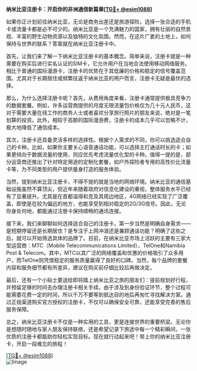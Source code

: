 **纳米比亚注册卡：开启你的非洲通信新篇章[[TG💪+ @esim1088](https://t.me/s/esim1088)]**

如果你正计划前往纳米比亚，无论是商务出差还是旅游探险，选择一张合适的手机卡或流量卡都是必不可少的。纳米比亚是一个充满魅力的国家，拥有壮丽的自然景观、丰富的野生动物资源以及独特的文化氛围。然而，在这片广袤的土地上，如何保持与世界的联系？答案就在纳米比亚注册卡中。

首先，让我们来了解一下纳米比亚注册卡的基本概念。简单来说，注册卡就是一种需要在购买后进行实名认证的SIM卡，它允许用户在当地合法使用移动网络服务。相比于普通的国际漫游卡，注册卡的优势在于其低廉的价格和稳定的信号覆盖范围。尤其对于长期居住或频繁往返于纳米比亚的用户而言，注册卡无疑是最优的选择。

那么，为什么选择注册卡呢？首先，从费用角度来看，注册卡通常提供极具竞争力的数据套餐。例如，许多运营商提供的月度无限流量包价格仅为几十元人民币，这对于需要大量在线工作的商务人士或者喜欢分享旅行照片的朋友来说，绝对是一笔划算的投资。此外，相较于高额的国际漫游费，注册卡的成本几乎可以忽略不计，极大地降低了通信成本。

其次，注册卡还具备灵活多样的选择性。根据个人需求的不同，你可以挑选适合自己的卡种。比如，如果你主要关心语音通话功能，可以选择主打通话时长的卡；如果更倾向于数据流量的使用，则应优先考虑流量优化型的卡种。值得一提的是，部分运营商还推出了针对特定用途的定制化套餐，如户外探险者专用的高性价比流量卡等，为不同类型的用户提供量身打造的服务体验。

当然，提到纳米比亚注册卡，不得不提的就是当地的网络环境。纳米比亚的通信基础设施虽然不算顶尖，但近年来随着政府对信息化建设的重视，整体服务水平已经有了显著提升。尤其是在首都温得和克及其周边地区，4G网络已经实现了广泛覆盖，即使是在较为偏远的地方，也能享受到相对稳定的2G/3G信号。因此，无论你身处何地，都能通过注册卡保持顺畅的通讯连接。

接下来，我们来聊聊如何选择适合自己的注册卡。第一步当然是明确自身需求——是短期停留还是长期居住？是专注于上网冲浪还是兼顾通话功能？明确了这些之后，就可以开始筛选具体的品牌了。目前，在纳米比亚市场上活跃的主要有三家大型运营商：MTC（Mobile Telecommunications Limited）、TelOne和Namibia Post & Telecom。其中，MTC以其广泛的网络覆盖和优惠的价格吸引了众多用户，而TelOne则凭借稳定的服务质量赢得了良好的口碑。当然，每个品牌的套餐内容和服务细节都有所差异，建议在购买前仔细比较后再做决定。

最后，还有一个小贴士要送给即将踏上纳米比亚之旅的朋友们：提前规划好行程，并预留足够的时间去办理注册卡相关手续。由于涉及到身份验证环节，整个过程可能需要花费一定的时间，所以千万不要等到抵达目的地后再匆忙寻找解决方案。通过正规渠道购买官方授权的注册卡，不仅可以确保安全可靠，还能享受完善的售后服务保障。

总之，纳米比亚注册卡不仅是一种实用的工具，更是连接世界的重要桥梁。无论你是想随时随地与家人朋友保持联络，还是希望记录下旅途中每一个精彩瞬间，一张优质的注册卡都能助你轻松实现目标。现在就行动起来吧！带上你的纳米比亚注册卡，开启一段难忘的旅程！

[[TG💪+ @esim1088](https://t.me/s/esim1088)]  
![Image](https://i.postimg.cc/4NQfJmqS/Snipaste-2025-05-13-00-14-12.png)